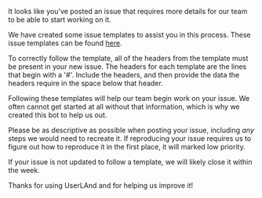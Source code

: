 It looks like you've posted an issue that requires more details for our team to be able to start
working on it.

We have created some issue templates to assist you in this process. These issue templates can be
found [here](https://github.com/CypherpunkArmory/UserLAnd/tree/master/.github/ISSUE_TEMPLATE).

To correctly follow the template, all of the headers from the template must be present in your
new issue. The headers for each template are the lines that begin with a '#'. Include the
headers, and then provide the data the headers require in the space below that header.

Following these templates will help our team begin work on your issue. We often cannot get started
at all without that information, which is why we created this bot to help us out.

Please be as descriptive as possible when posting your issue, including _any_ steps we would need
to recreate it. If reproducing your issue requires us to figure out how to reproduce it in the
first place, it will marked low priority.

If your issue is not updated to follow a template, we will likely close it within the week.

Thanks for using UserLAnd and for helping us improve it!
